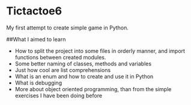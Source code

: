 # Tictactoe6

My first attempt to create simple game in Python.

##What I aimed to learn
- How to split the project into some files in orderly manner, and import functions between created modules.
- Some better naming of classes, methods and variables
- Just how cool are list comprehensions
- What is an enum and how to create and use it in Python
- What is debugging
- More about object oriented programming, than from the simple exercises I have been doing before
